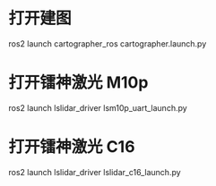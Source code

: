 
# 打开建图
ros2 launch cartographer_ros cartographer.launch.py

# 打开镭神激光 M10p
ros2 launch lslidar_driver lsm10p_uart_launch.py

# 打开镭神激光 C16
ros2 launch lslidar_driver lslidar_c16_launch.py
